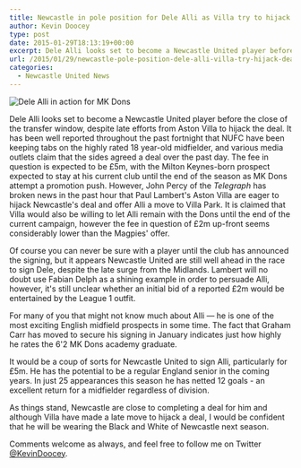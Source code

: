 ```yaml
---
title: Newcastle in pole position for Dele Alli as Villa try to hijack deal
author: Kevin Doocey
type: post
date: 2015-01-29T18:13:19+00:00
excerpt: Dele Alli looks set to become a Newcastle United player before the close of the transfer window, despite late efforts from Aston Villa to hijack the deal..
url: /2015/01/29/newcastle-pole-position-dele-alli-villa-try-hijack-deal/
categories:
  - Newcastle United News
---
```


![Dele Alli in action for MK Dons](https://www.tynetime.com/wp-content/uploads/2015/01/Dele-Alli-Mk-Dons.jpg "Alli - Looks set for a move to St. James' Park after club reportedly agrees £5m deal with MK Dons")

Dele Alli looks set to become a Newcastle United player before the close of the transfer window, despite late efforts from Aston Villa to hijack the deal. It has been well reported throughout the past fortnight that NUFC have been keeping tabs on the highly rated 18 year-old midfielder, and various media outlets claim that the sides agreed a deal over the past day. The fee in question is expected to be £5m, with the Milton Keynes-born prospect expected to stay at his current club until the end of the season as MK Dons attempt a promotion push. However, John Percy of the _Telegraph_ has broken news in the past hour that Paul Lambert's Aston Villa are eager to hijack Newcastle's deal and offer Alli a move to Villa Park. It is claimed that Villa would also be willing to let Alli remain with the Dons until the end of the current campaign, however the fee in question of £2m up-front seems considerably lower than the Magpies' offer.

Of course you can never be sure with a player until the club has announced the signing, but it appears Newcastle United are still well ahead in the race to sign Dele, despite the late surge from the Midlands. Lambert will no doubt use Fabian Delph as a shining example in order to persuade Alli, however, it's still unclear whether an initial bid of a reported £2m would be entertained by the League 1 outfit.

For many of you that might not know much about Alli — he is one of the most exciting English midfield prospects in some time. The fact that Graham Carr has moved to secure his signing in January indicates just how highly he rates the 6'2 MK Dons academy graduate.

It would be a coup of sorts for Newcastle United to sign Alli, particularly for £5m. He has the potential to be a regular England senior in the coming years. In just 25 appearances this season he has netted 12 goals - an excellent return for a midfielder regardless of division.

As things stand, Newcastle are close to completing a deal for him and although Villa have made a late move to hijack a deal, I would be confident that he will be wearing the Black and White of Newcastle next season.

Comments welcome as always, and feel free to follow me on Twitter [@KevinDoocey](https://twitter.com/kevindoocey "doocey twitter").
